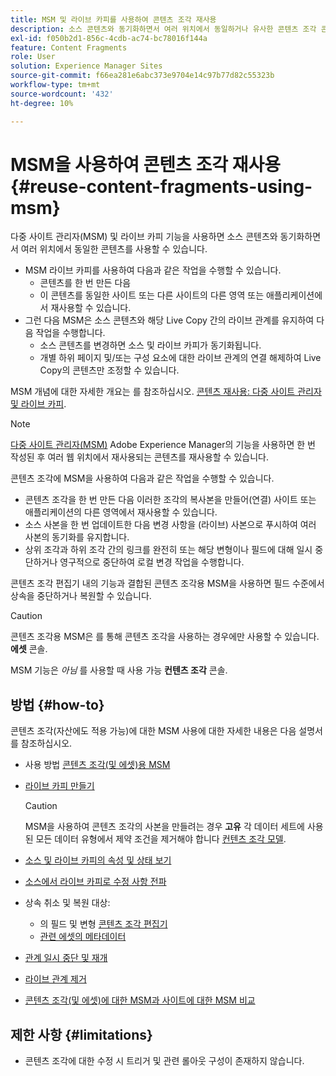 ```yaml
---
title: MSM 및 라이브 카피를 사용하여 콘텐츠 조각 재사용
description: 소스 콘텐츠와 동기화하면서 여러 위치에서 동일하거나 유사한 콘텐츠 조각 콘텐츠를 사용하기 위해 MSM의 라이브 카피 기능을 사용하는 방법에 대해 알아봅니다.
exl-id: f050b2d1-856c-4cdb-ac74-bc78016f144a
feature: Content Fragments
role: User
solution: Experience Manager Sites
source-git-commit: f66ea281e6abc373e9704e14c97b77d82c55323b
workflow-type: tm+mt
source-wordcount: '432'
ht-degree: 10%

---
```


# MSM을 사용하여 콘텐츠 조각 재사용 {#reuse-content-fragments-using-msm}

다중 사이트 관리자(MSM) 및 라이브 카피 기능을 사용하면 소스 콘텐츠와 동기화하면서 여러 위치에서 동일한 콘텐츠를 사용할 수 있습니다.

* MSM 라이브 카피를 사용하여 다음과 같은 작업을 수행할 수 있습니다.
   * 콘텐츠를 한 번 만든 다음
   * 이 콘텐츠를 동일한 사이트 또는 다른 사이트의 다른 영역 또는 애플리케이션에서 재사용할 수 있습니다.
* 그런 다음 MSM은 소스 콘텐츠와 해당 Live Copy 간의 라이브 관계를 유지하여 다음 작업을 수행합니다.
   * 소스 콘텐츠를 변경하면 소스 및 라이브 카피가 동기화됩니다.
   * 개별 하위 페이지 및/또는 구성 요소에 대한 라이브 관계의 연결 해제하여 Live Copy의 콘텐츠만 조정할 수 있습니다.

MSM 개념에 대한 자세한 개요는 를 참조하십시오. [콘텐츠 재사용: 다중 사이트 관리자 및 라이브 카피](/help/sites-cloud/administering/msm/overview.md).

>[!NOTE]
>
>[다중 사이트 관리자(MSM)](/help/sites-cloud/administering/msm/overview.md) Adobe Experience Manager의 기능을 사용하면 한 번 작성된 후 여러 웹 위치에서 재사용되는 콘텐츠를 재사용할 수 있습니다.

콘텐츠 조각에 MSM을 사용하여 다음과 같은 작업을 수행할 수 있습니다.

* 콘텐츠 조각을 한 번 만든 다음 이러한 조각의 복사본을 만들어(연결) 사이트 또는 애플리케이션의 다른 영역에서 재사용할 수 있습니다.
* 소스 사본을 한 번 업데이트한 다음 변경 사항을 (라이브) 사본으로 푸시하여 여러 사본의 동기화를 유지합니다.
* 상위 조각과 하위 조각 간의 링크를 완전히 또는 해당 변형이나 필드에 대해 일시 중단하거나 영구적으로 중단하여 로컬 변경 작업을 수행합니다.

콘텐츠 조각 편집기 내의 기능과 결합된 콘텐츠 조각용 MSM을 사용하면 필드 수준에서 상속을 중단하거나 복원할 수 있습니다.

>[!CAUTION]
>
>콘텐츠 조각용 MSM은 를 통해 콘텐츠 조각을 사용하는 경우에만 사용할 수 있습니다. **에셋** 콘솔.
>
>MSM 기능은 *아님* 를 사용할 때 사용 가능 **컨텐츠 조각** 콘솔.

## 방법 {#how-to}

콘텐츠 조각(자산에도 적용 가능)에 대한 MSM 사용에 대한 자세한 내용은 다음 설명서를 참조하십시오.

* 사용 방법 [콘텐츠 조각(및 에셋)용 MSM](/help/assets/reuse-assets-using-msm.md)

* [라이브 카피 만들기](/help/assets/reuse-assets-using-msm.md)

  >[!CAUTION]
  >
  >MSM을 사용하여 콘텐츠 조각의 사본을 만들려는 경우 **고유** 각 데이터 세트에 사용된 모든 데이터 유형에서 제약 조건을 제거해야 합니다 [컨텐츠 조각 모델](/help/assets/content-fragments/content-fragments-models.md).

* [소스 및 라이브 카피의 속성 및 상태 보기](/help/assets/reuse-assets-using-msm.md#properties)
* [소스에서 라이브 카피로 수정 사항 전파](/help/assets/reuse-assets-using-msm.md#rollout-sync)
* 상속 취소 및 복원 대상:
   * 의 필드 및 변형 [콘텐츠 조각 편집기](/help/assets/content-fragments/content-fragments-variations.md#inheritance)
   * [관련 에셋의 메타데이터](/help/assets/content-fragments/content-fragments-variations.md#canceling-reenabling-inheritance-individual-items)
* [관계 일시 중단 및 재개](/help/assets/reuse-assets-using-msm.md#suspend-resume)
* [라이브 관계 제거](/help/assets/reuse-assets-using-msm.md#detach)
* [콘텐츠 조각(및 에셋)에 대한 MSM과 사이트에 대한 MSM 비교](/help/assets/reuse-assets-using-msm.md#comparison)

## 제한 사항 {#limitations}

* 콘텐츠 조각에 대한 수정 시 트리거 및 관련 롤아웃 구성이 존재하지 않습니다.
